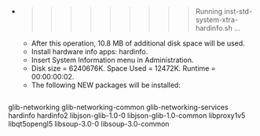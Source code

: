 * >>>>>>>>> Running inst-std-system-xtra-hardinfo.sh ...
  * After this operation, 10.8 MB of additional disk space will be used.
  * Install hardware info apps: hardinfo.
  * Insert System Information menu in Administration.
  * Disk size = 6240676K. Space Used = 12472K. Runtime = 00:00:00:02.
  * The following NEW packages will be installed:
  ```bash
glib-networking glib-networking-common glib-networking-services hardinfo hardinfo2
libjson-glib-1.0-0 libjson-glib-1.0-common libproxy1v5 libqt5opengl5 libsoup-3.0-0
libsoup-3.0-common
  ```
